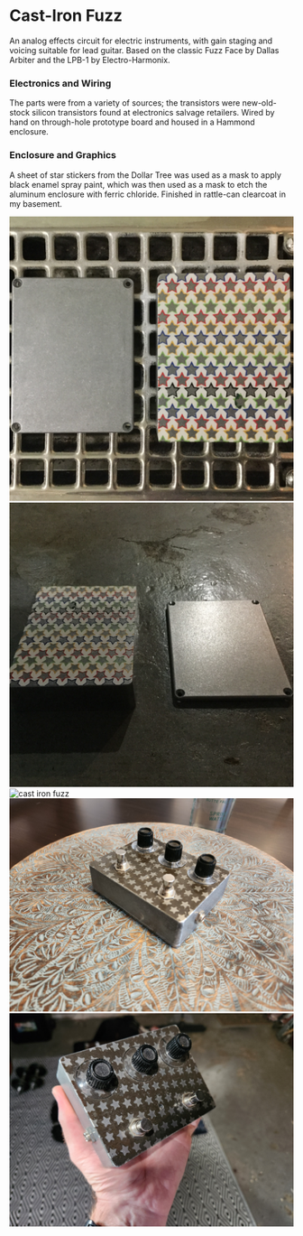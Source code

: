 # Cast-Iron Fuzz

An analog effects circuit for electric instruments, with gain staging and voicing suitable for lead guitar. Based on the classic Fuzz Face by Dallas Arbiter and the LPB-1 by Electro-Harmonix.

### Electronics and Wiring

The parts were from a variety of sources; the transistors were new-old-stock silicon transistors found at electronics salvage retailers. Wired by hand on through-hole prototype board and housed in a Hammond enclosure.

### Enclosure and Graphics

A sheet of star stickers from the Dollar Tree was used as a mask to apply black enamel spray paint, which was then used as a mask to etch the aluminum enclosure with ferric chloride. Finished in rattle-can clearcoat in my basement.

![mask applied](images/applied-mask.jpg?raw=true)
![before drilling](images/before-drilling.jpg?raw=true)
![cast iron fuzz](images/cast-iron-fuzz.jpg?raw=true)
![fuzz pedal detail](images/cast-iron.jpg?raw=true)
![pedal in hand](images/cast-iron-in-hand.jpg?raw=true)
